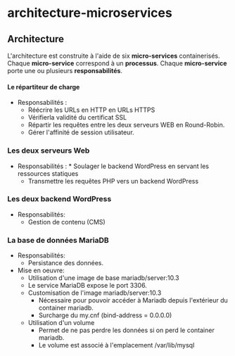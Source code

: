 # architecture-microservices

## Architecture
L'architecture est construite à l'aide de six __micro-services__ containerisés. Chaque __micro-service__ correspond à un __processus__. Chaque __micro-service__ porte une ou plusieurs __responsabilités__.

#### Le répartiteur de charge 
* Responsabilités :
	* Réécrire les URLs en HTTP en URLs HTTPS
	* Vérifierla validité du certificat SSL
	* Répartir les requêtes entre les deux serveurs WEB en Round-Robin.
	* Gérer l'affinité de session utilisateur. 
	
### Les deux serveurs Web
* Responsabilités :
        * Soulager le backend WordPress en servant les ressources statiques
	* Transmettre les requêtes PHP vers un backend WordPress
	
### Les deux backend WordPress
* Responsabilités:
	* Gestion de contenu (CMS)
	
### La base de données MariaDB
* Responsabilités:
	* Persistance des données.
* Mise en oeuvre:
	* Utilisation d'une image de base  mariadb/server:10.3
	* Le service MariaDB expose le port 3306.
	* Customisation de l'image mariadb/server:10.3 
		* Nécessaire pour pouvoir accéder à Mariadb depuis l'extérieur du container mariadb.
		* Surcharge du my.cnf (bind-address        = 0.0.0.0)
	* Utilisation d'un volume
		* Permet de ne pas perdre les données si on perd le container mariadb.
		* Le volume est associé à l'emplacement /var/lib/mysql
		
	

		
		
